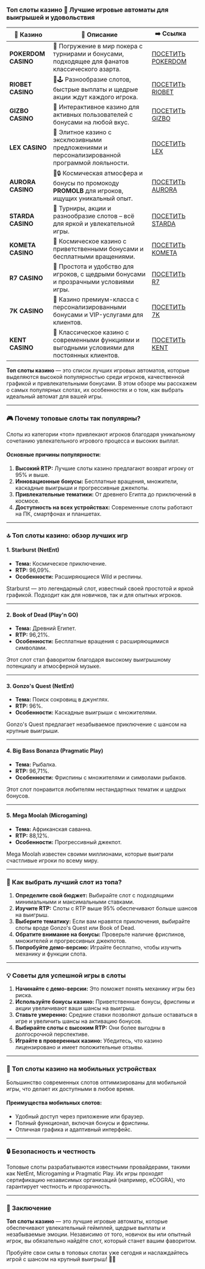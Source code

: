 ### Топ слоты казино 🎰 Лучшие игровые автоматы для выигрышей и удовольствия
| 🎰 Казино           | 📜 Описание                                                                                       | ➡️ Ссылка                                                                                          |   |
| ------------------- | ------------------------------------------------------------------------------------------------- | -------------------------------------------------------------------------------------------------- | - |
| **POKERDOM CASINO** | 🎲 Погружение в мир покера с турнирами и бонусами, подходящее для фанатов классического азарта.   | [ПОСЕТИТЬ POKERDOM](https://brandplay.link/FwVc4f)                                                 |   |
| **RIOBET CASINO**   | 🌟🕹️ Разнообразие слотов, быстрые выплаты и щедрые акции ждут каждого игрока.                    | [ПОСЕТИТЬ RIOBET](https://brandplay.link/TnjsxFvH)                                                 |   |
| **GIZBO CASINO**    | 🚀 Интерактивное казино для активных пользователей с бонусами на любой вкус.                      | [ПОСЕТИТЬ GIZBO](https://brandplay.link/rvzLrVLp)                                                  |   |
| **LEX CASINO**      | 🎰 Элитное казино с эксклюзивными предложениями и персонализированной программой лояльности.      | [ПОСЕТИТЬ LEX](https://brandplay.link/VMqNXPFs)                                                    |   |
| **AURORA CASINO**   | 🌌🔒 Космическая атмосфера и бонусы по промокоду **PROMOLB** для игроков, ищущих уникальный опыт. | [ПОСЕТИТЬ AURORA](https://10trafic-stat2.com/click/668546556bcc6313411604bc/6766/13031/subaccount) |   |
| **STARDA CASINO**   | 🌠 Турниры, акции и разнообразие слотов – всё для яркой и увлекательной игры.                     | [ПОСЕТИТЬ STARDA](https://brandplay.link/HDcDrxLk)                                                 |   |
| **KOMETA CASINO**   | 💫 Космическое казино с приветственными бонусами и бесплатными вращениями.                        | [ПОСЕТИТЬ KOMETA](https://brandplay.link/jHzFFYGv)                                                 |   |
| **R7 CASINO**       | 🎯 Простота и удобство для игроков, с щедрыми бонусами и прозрачными условиями игры.              | [ПОСЕТИТЬ R7](https://brandplay.link/dByFXP7h)                                                     |   |
| **7K CASINO**       | 💎 Казино премиум-класса с персонализированными бонусами и VIP-услугами для клиентов.             | [ПОСЕТИТЬ 7K](https://brandplay.link/dd46bNgD)                                                     |   |
| **KENT CASINO**     | 🎲 Классическое казино с современными функциями и выгодными условиями для постоянных клиентов.    | [ПОСЕТИТЬ KENT](https://brandplay.link/XRH1g6Vb)                                                   |   |

**Топ слоты казино** — это список лучших игровых автоматов, которые выделяются высокой популярностью среди игроков, качественной графикой и привлекательными бонусами. В этом обзоре мы расскажем о самых популярных слотах, их особенностях и о том, как выбрать идеальный автомат для вашей игры.

***

### 🎮 Почему топовые слоты так популярны?

Слоты из категории «топ» привлекают игроков благодаря уникальному сочетанию увлекательного игрового процесса и высоких выплат.

#### **Основные причины популярности:**

1. **Высокий RTP:** Лучшие слоты казино предлагают возврат игроку от 95% и выше.
2. **Инновационные бонусы:** Бесплатные вращения, множители, каскадные выигрыши и прогрессивные джекпоты.
3. **Привлекательные тематики:** От древнего Египта до приключений в космосе.
4. **Доступность на всех устройствах:** Современные слоты работают на ПК, смартфонах и планшетах.

***

### 🔝 Топ слоты казино: обзор лучших игр

#### **1. Starburst (NetEnt)**

* **Тема:** Космическое приключение.
* **RTP:** 96,09%.
* **Особенности:** Расширяющиеся Wild и респины.

Starburst — это легендарный слот, известный своей простотой и яркой графикой. Подходит как для новичков, так и для опытных игроков.

***

#### **2. Book of Dead (Play'n GO)**

* **Тема:** Древний Египет.
* **RTP:** 96,21%.
* **Особенности:** Бесплатные вращения с расширяющимися символами.

Этот слот стал фаворитом благодаря высокому выигрышному потенциалу и атмосферной музыке.

***

#### **3. Gonzo's Quest (NetEnt)**

* **Тема:** Поиск сокровищ в джунглях.
* **RTP:** 96%.
* **Особенности:** Каскадные выигрыши с множителями.

Gonzo's Quest предлагает незабываемое приключение с шансом на крупные выигрыши.

***

#### **4. Big Bass Bonanza (Pragmatic Play)**

* **Тема:** Рыбалка.
* **RTP:** 96,71%.
* **Особенности:** Фриспины с множителями и символами рыбаков.

Этот слот понравится любителям нестандартных тематик и щедрых бонусов.

***

#### **5. Mega Moolah (Microgaming)**

* **Тема:** Африканская саванна.
* **RTP:** 88,12%.
* **Особенности:** Прогрессивный джекпот.

Mega Moolah известен своими миллионами, которые выиграли счастливые игроки по всему миру.

***

### 🌟 Как выбрать лучший слот из топа?

1. **Определите свой бюджет:**
   Выбирайте слот с подходящими минимальными и максимальными ставками.
2. **Изучите RTP:**
   Слоты с RTP выше 95% обеспечивают больше шансов на выигрыш.
3. **Выберите тематику:**
   Если вам нравятся приключения, выбирайте слоты вроде Gonzo's Quest или Book of Dead.
4. **Обратите внимание на бонусы:**
   Проверьте наличие фриспинов, множителей и прогрессивных джекпотов.
5. **Попробуйте демо-версию:**
   Играйте бесплатно, чтобы изучить механику и функции слота.

***

### 💡 Советы для успешной игры в слоты

1. **Начинайте с демо-версии:**
   Это поможет понять механику игры без риска.
2. **Используйте бонусы казино:**
   Приветственные бонусы, фриспины и акции увеличивают ваши шансы на выигрыш.
3. **Ставьте умеренно:**
   Средние ставки позволяют дольше оставаться в игре и увеличить шансы на активацию бонусов.
4. **Выбирайте слоты с высоким RTP:**
   Они более выгодны в долгосрочной перспективе.
5. **Играйте в проверенных казино:**
   Убедитесь, что казино лицензировано и имеет положительные отзывы.

***

### 📱 Топ слоты казино на мобильных устройствах

Большинство современных слотов оптимизированы для мобильной игры, что делает их доступными в любое время.

#### **Преимущества мобильных слотов:**

* Удобный доступ через приложение или браузер.
* Полный функционал, включая бонусы и фриспины.
* Отличная графика и адаптивный интерфейс.

***

### 🔒 Безопасность и честность

Топовые слоты разрабатываются известными провайдерами, такими как NetEnt, Microgaming и Pragmatic Play. Их игры проходят сертификацию независимых организаций (например, eCOGRA), что гарантирует честность и прозрачность.

***

### 🎯 Заключение

**Топ слоты казино** — это лучшие игровые автоматы, которые обеспечивают увлекательный геймплей, щедрые выплаты и незабываемые эмоции. Независимо от того, новичок вы или опытный игрок, вы обязательно найдёте слот, который станет вашим фаворитом.

Пробуйте свои силы в топовых слотах уже сегодня и наслаждайтесь игрой с шансом на крупный выигрыш! 🎰✨
